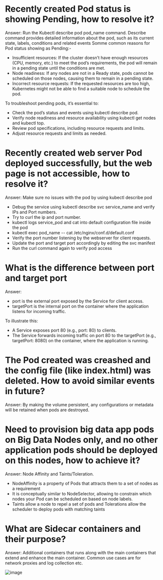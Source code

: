 # Recently created Pod status is showing Pending, how to resolve it?

Answer: Run the Kubectl describe pod pod_name command. Describe command provides detailed information about the pod, such as its current state, labels, conditions and related events
Somme common reasons for Pod status showing as Pending:-
* Insufficient resources: If the cluster doesn’t have enough resources (CPU, memory, etc.) to meet the pod’s requirements, the pod will remain in a pending state until the conditions are met.
* Node readiness: If any nodes are not in a Ready state, pods cannot be scheduled on those nodes, causing them to remain in a pending state.
* Incorrect resource requests: If the requested resources are too high, Kubernetes might not be able to find a suitable node to schedule the pod.
  
To troubleshoot pending pods, it’s essential to:

* Check the pod’s status and events using kubectl describe pod.
* Verify node readiness and resource availability using kubectl get nodes and kubectl top.
* Review pod specifications, including resource requests and limits.
* Adjust resource requests and limits as needed.

# Recently created web server Pod deployed successfully, but the web page is not accessible, how to resolve it?

Answer: Make sure no issues with the pod by using kubectl describe pod
* Debug the service using kubectl describe svc service_name and verify IPs and Port numbers.
* Try to curl the ip and port number. 
* kubectl logs service_pod and cat into default configuration file inside the pod
* kubectl exec pod_name -- cat /etc/nginx/conf.d/default.conf
* Verify the port number listening by the webserver for client requests.
* Update the port and target port accordingly by editing the svc manifest
* Run the curl command again to verify pod access
  
# What is the difference between port and target port

Answer:
* port is the external port exposed by the Service for client access.
* targetPort is the internal port on the container where the application listens for incoming traffic.

To illustrate this:

* A Service exposes port 80 (e.g., port: 80) to clients.
* The Service forwards incoming traffic on port 80 to the targetPort (e.g., targetPort: 8080) on the container, where the application is running.

# The Pod created was creashed and the config file (like index.html) was deleted. How to avoid similar events in future?

Answer: By making the volume persistent, any configurations or metadata will be retained when pods are destroyed. 

# Need to provision big data app pods on Big Data Nodes only, and no other application pods should be deployed on this nodes, how to achieve it?

Answer: Node Affinity and Taints/Toleration.

* NodeAffinity is a property of Pods that attracts them to a set of nodes as a requirement
* It is conceptually similar to NodeSelector, allowing to constrain which nodes your Pod can be scheduled on based on node labels.
* Taints allow a node to repel a set of pods and Tolerations allow the scheduler to deploy pods with matching taints

# What are Sidecar containers and their purpose?

Answer: Additional containers that runs along with the main containers that extend and enhance the main container. Common use cases are for network proxies and log collection etc.

![image](https://github.com/user-attachments/assets/3c09c050-03a1-43a4-88f7-97d00f2f89f7)
